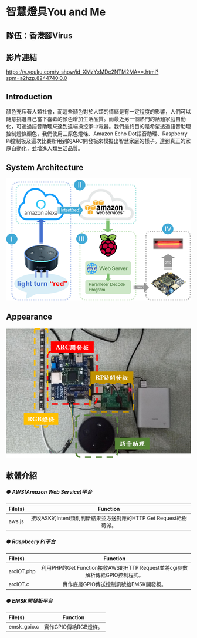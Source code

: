 # 智慧燈具You and Me

## 隊伍：香港腳Virus

## **影片連結**

https://v.youku.com/v_show/id_XMzYxMDc2NTM2MA==.html?spm=a2hzp.8244740.0.0

## **Introduction**

顏色充斥著人類社會，而這些顏色對於人類的情緒是有一定程度的影響，人們可以隨意挑選自己當下喜歡的顏色增加生活品質。而最近另一個熱門的話題家庭自動化，可透過語音助理來達到遠端操控家中電器。我們最終目的是希望透過語音助理控制燈條顏色，我們使用三原色燈條、Amazon Echo Dot語音助理、Raspberry Pi控制板及這次比賽所用到的ARC開發板來模擬出智慧家庭的樣子。達到真正的家庭自動化，並增進人類生活品質。

## **System Architecture**

![image](https://github.com/ChenYuShian/SmartLights/blob/master/doc/%E7%B3%BB%E7%B5%B1%E6%9E%B6%E6%A7%8B%E5%9C%96.png)


## **Appearance**
![image](https://github.com/ChenYuShian/SmartLights/blob/master/doc/%E7%A1%AC%E9%AB%94%E6%9E%B6%E8%A8%AD%E5%9C%96.png)


## **軟體介紹**

##### **● AWS(Amazon Web Service)平台**
| File(s)  | Function  |
| :------------ |:---------------:|
| aws.js      | 接收ASK的Intent類別判斷結果並方送對應的HTTP Get Request給樹莓派。 |

##### **● Raspbeery Pi平台**
| File(s)  | Function  |
| :------------ |:---------------:|
| arcIOT.php    | 利用PHP的Get Function接收AWS的HTTP Request並將cgi參數解析傳給GPIO控制程式。 |
| arcIOT.c      | 實作底層GPIO傳送控制訊號給EMSK開發板。 |

##### **● EMSK開發板平台**
| File(s)  | Function  |
| :------------ |:---------------:|
| emsk_gpio.c    | 實作GPIO傳給RGB燈條。 |
